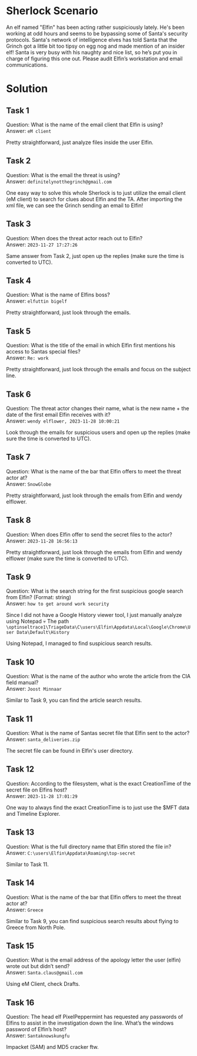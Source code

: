 # Sherlock Scenario
An elf named "Elfin" has been acting rather suspiciously lately. He's been working at odd hours and seems to be bypassing some of Santa's security protocols. 
Santa's network of intelligence elves has told Santa that the Grinch got a little bit too tipsy on egg nog and made mention of an insider elf! 
Santa is very busy with his naughty and nice list, so he’s put you in charge of figuring this one out. Please audit Elfin’s workstation and email communications.

# Solution
## Task 1 
Question: What is the name of the email client that Elfin is using?
<br>Answer: `eM client`

Pretty straightforward, just analyze files inside the user Elfin.

## Task 2  
Question: What is the email the threat is using?
<br>Answer: `definitelynotthegrinch@gmail.com`

One easy way to solve this whole Sherlock is to just utilize the email client (eM client) to search for clues about Elfin and the TA.
After importing the xml file, we can see the Grinch sending an email to Elfin!

## Task 3 
Question: When does the threat actor reach out to Elfin?
<br>Answer: `2023-11-27 17:27:26`

Same answer from Task 2, just open up the replies (make sure the time is converted to UTC).

## Task 4 
Question: What is the name of Elfins boss?
<br>Answer: `elfuttin bigelf`

Pretty straightforward, just look through the emails.

## Task 5 
Question: What is the title of the email in which Elfin first mentions his access to Santas special files?
<br>Answer: `Re: work`

Pretty straightforward, just look through the emails and focus on the subject line.

## Task 6 
Question: The threat actor changes their name, what is the new name + the date of the first email Elfin receives with it?
<br>Answer: `wendy elflower, 2023-11-28 10:00:21`

Look through the emails for suspicious users and open up the replies (make sure the time is converted to UTC).

## Task 7
Question: What is the name of the bar that Elfin offers to meet the threat actor at?
<br>Answer: `SnowGlobe`

Pretty straightforward, just look through the emails from Elfin and wendy elflower.

## Task 8
Question: When does Elfin offer to send the secret files to the actor?
<br>Answer: `2023-11-28 16:56:13`

Pretty straightforward, just look through the emails from Elfin and wendy elflower (make sure the time is converted to UTC).

## Task 9
Question: What is the search string for the first suspicious google search from Elfin? (Format: string)
<br>Answer: `how to get around work security`

Since I did not have a Google History viewer tool, I just manually analyze using Notepad 💀
The path ``\optinseltrace1\TriageData\C\users\Elfin\Appdata\Local\Google\Chrome\User Data\Default\History``

Using Notepad, I managed to find suspicious search results.

## Task 10
Question: What is the name of the author who wrote the article from the CIA field manual?
<br>Answer: `Joost Minnaar`

Similar to Task 9, you can find the article search results.

## Task 11
Question: What is the name of Santas secret file that Elfin sent to the actor?
<br>Answer: `santa_deliveries.zip`

The secret file can be found in Elfin's user directory.

## Task 12
Question: According to the filesystem, what is the exact CreationTime of the secret file on Elfins host?
<br>Answer: `2023-11-28 17:01:29`

One way to always find the exact CreationTime is to just use the $MFT data and Timeline Explorer.

## Task 13
Question: What is the full directory name that Elfin stored the file in?
<br>Answer: `C:\users\Elfin\Appdata\Roaming\top-secret`

Similar to Task 11.

## Task 14
Question: What is the name of the bar that Elfin offers to meet the threat actor at?
<br>Answer: `Greece`

Similar to Task 9, you can find suspicious search results about flying to Greece from North Pole.

## Task 15
Question: What is the email address of the apology letter the user (elfin) wrote out but didn’t send?
<br>Answer: `Santa.claus@gmail.com`

Using eM Client, check Drafts.

## Task 16
Question: The head elf PixelPeppermint has requested any passwords of Elfins to assist in the investigation down the line. What’s the windows password of Elfin’s host?
<br>Answer: `Santaknowskungfu`

Impacket (SAM) and MD5 cracker ftw.
